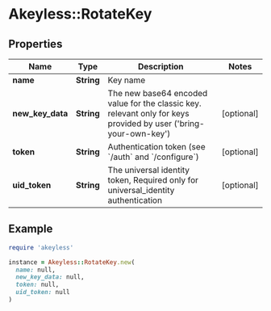 # Akeyless::RotateKey

## Properties

| Name | Type | Description | Notes |
| ---- | ---- | ----------- | ----- |
| **name** | **String** | Key name |  |
| **new_key_data** | **String** | The new base64 encoded value for the classic key. relevant only for keys provided by user (&#39;bring-your-own-key&#39;) | [optional] |
| **token** | **String** | Authentication token (see &#x60;/auth&#x60; and &#x60;/configure&#x60;) | [optional] |
| **uid_token** | **String** | The universal identity token, Required only for universal_identity authentication | [optional] |

## Example

```ruby
require 'akeyless'

instance = Akeyless::RotateKey.new(
  name: null,
  new_key_data: null,
  token: null,
  uid_token: null
)
```


